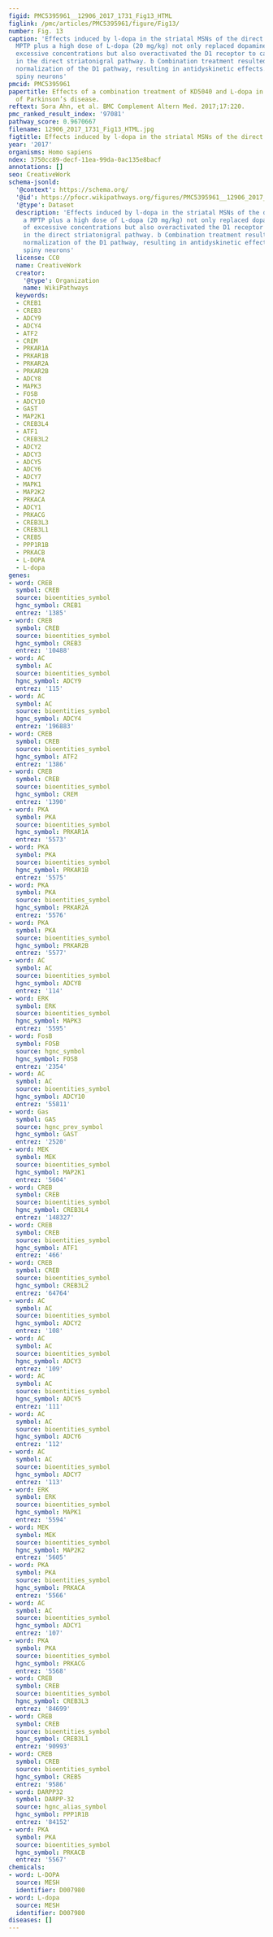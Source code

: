 ```yaml
---
figid: PMC5395961__12906_2017_1731_Fig13_HTML
figlink: /pmc/articles/PMC5395961/figure/Fig13/
number: Fig. 13
caption: 'Effects induced by l-dopa in the striatal MSNs of the direct pathway. a
  MPTP plus a high dose of L-dopa (20 mg/kg) not only replaced dopamine in terms of
  excessive concentrations but also overactivated the D1 receptor to cause hyperactivity
  in the direct striatonigral pathway. b Combination treatment resulted in a significant
  normalization of the D1 pathway, resulting in antidyskinetic effects. MSNs: medium
  spiny neurons'
pmcid: PMC5395961
papertitle: Effects of a combination treatment of KD5040 and L-dopa in a mouse model
  of Parkinson’s disease.
reftext: Sora Ahn, et al. BMC Complement Altern Med. 2017;17:220.
pmc_ranked_result_index: '97081'
pathway_score: 0.9670667
filename: 12906_2017_1731_Fig13_HTML.jpg
figtitle: Effects induced by l-dopa in the striatal MSNs of the direct pathway
year: '2017'
organisms: Homo sapiens
ndex: 3750cc89-decf-11ea-99da-0ac135e8bacf
annotations: []
seo: CreativeWork
schema-jsonld:
  '@context': https://schema.org/
  '@id': https://pfocr.wikipathways.org/figures/PMC5395961__12906_2017_1731_Fig13_HTML.html
  '@type': Dataset
  description: 'Effects induced by l-dopa in the striatal MSNs of the direct pathway.
    a MPTP plus a high dose of L-dopa (20 mg/kg) not only replaced dopamine in terms
    of excessive concentrations but also overactivated the D1 receptor to cause hyperactivity
    in the direct striatonigral pathway. b Combination treatment resulted in a significant
    normalization of the D1 pathway, resulting in antidyskinetic effects. MSNs: medium
    spiny neurons'
  license: CC0
  name: CreativeWork
  creator:
    '@type': Organization
    name: WikiPathways
  keywords:
  - CREB1
  - CREB3
  - ADCY9
  - ADCY4
  - ATF2
  - CREM
  - PRKAR1A
  - PRKAR1B
  - PRKAR2A
  - PRKAR2B
  - ADCY8
  - MAPK3
  - FOSB
  - ADCY10
  - GAST
  - MAP2K1
  - CREB3L4
  - ATF1
  - CREB3L2
  - ADCY2
  - ADCY3
  - ADCY5
  - ADCY6
  - ADCY7
  - MAPK1
  - MAP2K2
  - PRKACA
  - ADCY1
  - PRKACG
  - CREB3L3
  - CREB3L1
  - CREB5
  - PPP1R1B
  - PRKACB
  - L-DOPA
  - L-dopa
genes:
- word: CREB
  symbol: CREB
  source: bioentities_symbol
  hgnc_symbol: CREB1
  entrez: '1385'
- word: CREB
  symbol: CREB
  source: bioentities_symbol
  hgnc_symbol: CREB3
  entrez: '10488'
- word: AC
  symbol: AC
  source: bioentities_symbol
  hgnc_symbol: ADCY9
  entrez: '115'
- word: AC
  symbol: AC
  source: bioentities_symbol
  hgnc_symbol: ADCY4
  entrez: '196883'
- word: CREB
  symbol: CREB
  source: bioentities_symbol
  hgnc_symbol: ATF2
  entrez: '1386'
- word: CREB
  symbol: CREB
  source: bioentities_symbol
  hgnc_symbol: CREM
  entrez: '1390'
- word: PKA
  symbol: PKA
  source: bioentities_symbol
  hgnc_symbol: PRKAR1A
  entrez: '5573'
- word: PKA
  symbol: PKA
  source: bioentities_symbol
  hgnc_symbol: PRKAR1B
  entrez: '5575'
- word: PKA
  symbol: PKA
  source: bioentities_symbol
  hgnc_symbol: PRKAR2A
  entrez: '5576'
- word: PKA
  symbol: PKA
  source: bioentities_symbol
  hgnc_symbol: PRKAR2B
  entrez: '5577'
- word: AC
  symbol: AC
  source: bioentities_symbol
  hgnc_symbol: ADCY8
  entrez: '114'
- word: ERK
  symbol: ERK
  source: bioentities_symbol
  hgnc_symbol: MAPK3
  entrez: '5595'
- word: FosB
  symbol: FOSB
  source: hgnc_symbol
  hgnc_symbol: FOSB
  entrez: '2354'
- word: AC
  symbol: AC
  source: bioentities_symbol
  hgnc_symbol: ADCY10
  entrez: '55811'
- word: Gas
  symbol: GAS
  source: hgnc_prev_symbol
  hgnc_symbol: GAST
  entrez: '2520'
- word: MEK
  symbol: MEK
  source: bioentities_symbol
  hgnc_symbol: MAP2K1
  entrez: '5604'
- word: CREB
  symbol: CREB
  source: bioentities_symbol
  hgnc_symbol: CREB3L4
  entrez: '148327'
- word: CREB
  symbol: CREB
  source: bioentities_symbol
  hgnc_symbol: ATF1
  entrez: '466'
- word: CREB
  symbol: CREB
  source: bioentities_symbol
  hgnc_symbol: CREB3L2
  entrez: '64764'
- word: AC
  symbol: AC
  source: bioentities_symbol
  hgnc_symbol: ADCY2
  entrez: '108'
- word: AC
  symbol: AC
  source: bioentities_symbol
  hgnc_symbol: ADCY3
  entrez: '109'
- word: AC
  symbol: AC
  source: bioentities_symbol
  hgnc_symbol: ADCY5
  entrez: '111'
- word: AC
  symbol: AC
  source: bioentities_symbol
  hgnc_symbol: ADCY6
  entrez: '112'
- word: AC
  symbol: AC
  source: bioentities_symbol
  hgnc_symbol: ADCY7
  entrez: '113'
- word: ERK
  symbol: ERK
  source: bioentities_symbol
  hgnc_symbol: MAPK1
  entrez: '5594'
- word: MEK
  symbol: MEK
  source: bioentities_symbol
  hgnc_symbol: MAP2K2
  entrez: '5605'
- word: PKA
  symbol: PKA
  source: bioentities_symbol
  hgnc_symbol: PRKACA
  entrez: '5566'
- word: AC
  symbol: AC
  source: bioentities_symbol
  hgnc_symbol: ADCY1
  entrez: '107'
- word: PKA
  symbol: PKA
  source: bioentities_symbol
  hgnc_symbol: PRKACG
  entrez: '5568'
- word: CREB
  symbol: CREB
  source: bioentities_symbol
  hgnc_symbol: CREB3L3
  entrez: '84699'
- word: CREB
  symbol: CREB
  source: bioentities_symbol
  hgnc_symbol: CREB3L1
  entrez: '90993'
- word: CREB
  symbol: CREB
  source: bioentities_symbol
  hgnc_symbol: CREB5
  entrez: '9586'
- word: DARPP32
  symbol: DARPP-32
  source: hgnc_alias_symbol
  hgnc_symbol: PPP1R1B
  entrez: '84152'
- word: PKA
  symbol: PKA
  source: bioentities_symbol
  hgnc_symbol: PRKACB
  entrez: '5567'
chemicals:
- word: L-DOPA
  source: MESH
  identifier: D007980
- word: L-dopa
  source: MESH
  identifier: D007980
diseases: []
---
```


